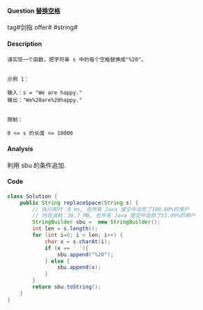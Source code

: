 #### Question [替换空格](https://leetcode-cn.com/problems/ti-huan-kong-ge-lcof/)

tag#剑指 offer# #string#



#### Description

```
请实现一个函数，把字符串 s 中的每个空格替换成"%20"。


示例 1：

输入：s = "We are happy."
输出："We%20are%20happy."
 

限制：

0 <= s 的长度 <= 10000
```



#### Analysis

利用 sbu 的条件追加.



#### Code

```java
class Solution {
    public String replaceSpace(String s) {
        // 执行用时：0 ms, 在所有 Java 提交中击败了100.00%的用户
        // 内存消耗：36.7 MB, 在所有 Java 提交中击败了51.09%的用户
        StringBuilder sbu =  new StringBuilder();
        int len = s.length();
        for (int i=0; i < len; i++) {
            char x = s.charAt(i);
            if (x == ' '){
                sbu.append("%20");                
            } else {
                sbu.append(x);   
            }                 
        }
        return sbu.toString();
    }
}
```







